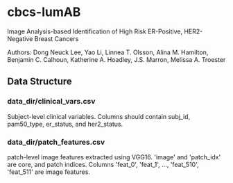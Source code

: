 # cbcs-lumAB
Image Analysis-based Identification of High Risk ER-Positive, HER2-Negative Breast Cancers

Authors: Dong Neuck Lee, Yao Li, Linnea T. Olsson, Alina M. Hamilton, Benjamin C. Calhoun, Katherine A. Hoadley, J.S. Marron, Melissa A. Troester

## Data Structure
### data_dir/clinical_vars.csv
Subject-level clinical variables. Columns should contain subj_id, pam50_type, er_status, and her2_status.

### data_dir/patch_features.csv
patch-level image features extracted using VGG16. 'image' and 'patch_idx' are core, and patch indices. Columns 'feat_0', 'feat_1', ..., 'feat_510', 'feat_511' are image features.


